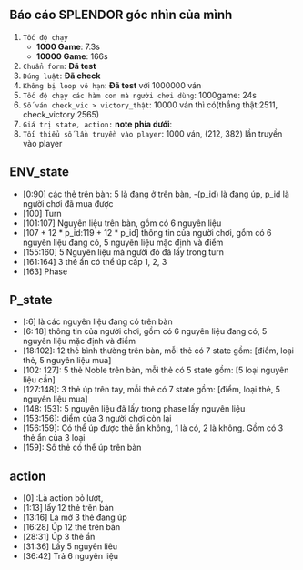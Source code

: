## Báo cáo SPLENDOR góc nhìn của mình
1.   `Tốc độ chạy`
      - **1000 Game**: 7.3s
      - **10000 Game**: 166s
2. `Chuẩn form`: **Đã test**
3. `Đúng luật`: **Đã check**
4. `Không bị loop vô hạn`: **Đã test** với 1000000 ván
5. `Tốc độ chạy các hàm con mà người chơi dùng`: 1000game: 24s
6. `Số ván check_vic > victory_thật`: 10000 ván thì có(thắng thật:2511, check_victory:2565)
7. `Giá trị state, action:`  **note phía dưới**: 
8. `Tối thiểu số lần truyền vào player`: 1000 ván, (212, 382) lần truyền vào player

## ENV_state
*   [0:90] các thẻ trên bàn: 5 là đang ở trên bàn, -(p_id) là đang úp, p_id là người chơi đã mua được
*   [100] Turn
*   [101:107] Nguyên liệu trên bàn, gồm có 6 nguyên liệu
*   [107 + 12 * p_id:119 + 12 * p_id] thông tin của người chơi, gồm có  6 nguyên liệu đang có, 5 nguyên liệu mặc định và điểm
*   [155:160] 5 Nguyên liệu mà người đó đã lấy trong turn
*   [161:164] 3 thẻ ẩn có thể úp cấp 1, 2, 3
*   [163] Phase

## P_state
*   [:6] là các nguyên liệu đang có trên bàn
*   [6: 18] thông tin của người chơi, gồm có  6 nguyên liệu đang có, 5 nguyên liệu mặc định và điểm
*   [18:102]:   12 thẻ bình thường trên bàn, mỗi thẻ có 7 state gồm: [điểm, loại thẻ, 5 nguyên liệu mua]
*   [102: 127]:   5 thẻ Noble trên bàn, mỗi thẻ có 5 state gồm: [5 loại nguyên liệu cần]
*   [127:148]:    3 thẻ úp trên tay, mỗi thẻ có 7 state gồm: [điểm, loại thẻ, 5 nguyên liệu mua]
*   [148: 153]:  5 nguyên liệu đã lấy trong phase lấy nguyên liệu
*   [153:156]: điểm của 3 người chơi còn lại
*   [156:159]: Có thể úp được thẻ ẩn không, 1 là có, 2 là không. Gồm có 3 thẻ ẩn của 3 loại
*   [159]: Số thẻ có thể úp trên bàn

## action
* [0]   :Là action bỏ lượt, 
* [1:13] lấy 12 thẻ trên bàn
* [13:16] Là mở 3 thẻ đang úp
* [16:28] Úp 12 thẻ trên bàn
* [28:31] Úp 3 thẻ ẩn
* [31:36] Lấy 5 nguyên liêu
* [36:42] Trả 6 nguyên liệu
